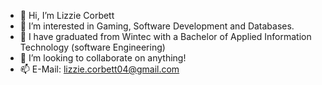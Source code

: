 - 👋 Hi, I’m Lizzie Corbett
- 👀 I’m interested in Gaming, Software Development and Databases.
- 🌱 I have graduated from Wintec with a Bachelor of Applied Information Technology (software Engineering)
- 💞️ I’m looking to collaborate on anything!
- 📫 E-Mail: lizzie.corbett04@gmail.com

<!---
Sh4miya/Sh4miya is a ✨ special ✨ repository because its `README.md` (this file) appears on your GitHub profile.
You can click the Preview link to take a look at your changes.
--->
